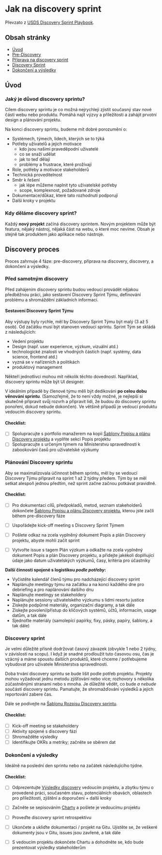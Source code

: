 # Jak na discovery sprint
Převzato z [USDS Discovery Sprint Playbook](https://github.com/usds/usds/tree/master/Research/Discovery-sprints).

## Obsah stránky
+ [Úvod](#uvod)
+ [Pre-Discovery](#pre-discovery)
+ [Příprava na discovery sprint](#priprava-na-discovery-sprint)
+ [Discovery Sprint](#discovery-sprint)
+ [Dokončení a výsledky](#dokonceni-a-vysledky)


## Úvod

### Jaký je důvod discovery sprintu?

Cílem discovery sprintu je co možná nejrychleji zjistit současný stav nové části webu nebo produktu. Pomáhá najít výzvy a příležitosti a zahájit prvotní design a plánování projektu.

Na konci discovery sprintu, budeme mít dobré porozumění o:

- Systémech, týmech, lidech, kterých se to týká
- Potřeby uživatelů a jejich motivace
  - kdo jsou našimi praveděpodní uživatelé
  - co se snaží udělat
  - jak to teď dělají
  - problémy a frustrace, které prožívají
- Role, potřeby a motivace stakeholderů
- Technická proveditelnost
- Směr k řešení
  - jak lépe můžeme naplnit tyto uživatelské potřeby
  - scope, komplexnost, požadované zdroje
- Dokumentace/důkaz, které tato rozhodnutí podporují
- Další kroky v projektu

### Kdy děláme discovery sprint?   

Každý **nový projekt** začíná discovery sprintem. Novým projektem může být featura, nějaký nástroj, nějaká část na webu, o které moc nevíme. Obsah je stejně tak produktem jako aplikace nebo nástroje.

## Discovery proces
Proces zahrnuje 4 fáze: pre-discovery, příprava na discovery, discovery, a dokončení a výsledky.

### Před samotným discovery

Před zahájením discovery sprintu budou vedoucí provádět nějakou předběžnou práci, jako sestavení Discovery Sprint Týmu, definování problému a shromáždění základních informací.

#### Sestavení Discovery Sprint Týmu

Aby výstupy byly rychle, měl by Discovery Sprint Týmu být malý (3 až 5 osob). Od začátku musí být stanoven vedoucí sprintu. Sprint Tým se skládá z následujících:

- Vedení projektu
- Design (např. user experience, výzkum, vizuální atd.)
- technologické znalosti ve vhodných částích (např. systémy, data science, frontend atd.)
- vyzná se v nařízeních a politikách
- produktový management

Někteří jednotlivci mohou mít několik těchto dovedností. Například, discovery sprintu může být UI designér.

V ideálním případě by členové týmu měli být dedikováni **po celou dobu věnováni sprintu**. (Samozřejmě, že to není vždy možné, je nejlepší si skutečně připravit svůj rozvrh a připravit lidi, že budou do discovery sprintu ponořeni, dokud nebude dokončen). Ve většině případů je vedoucí produktu vedoucím discovery sprintu.

#### Checklist:

- [ ] Spolupracujte s portfolio manažerem na kopii [Šablony Popisu a plánu Discovery projektu](discovery/popis-plan-discovery-projekt-sablona.md) a vyplňte sekci Popis projektu
- [ ] Spolupracujte s určeným týmem na Ministerstvu spravedlnosti k zabookování časů pro uživatelské výzkumy

### Plánování Discovery sprintu

Aby se maximalizovala účinnost během sprintu, měl by se vedoucí Discovery Týmu připravit na sprint 1 až 2 týdny předem. Tým by se měl setkat alespoň jednou předtím, než sprint začne začnou potkávat pravidlně. 

#### Checklist:
- [ ] Pro dokumentaci cílů, předpokladů, metod, seznam stakeholderů dokončete [Šablonu Popisu a plánu Discovery projektu](discovery/popis-plan-discovery-projekt-sablona.md), kterou jste začli během pre-discovery fáze
- [ ] Uspořádejte kick-off meeting s Discovery Sprint Týmem
- [ ] Pošlete odkaz na zcela vyplněný dokument Popis a plán Discovery projektu, abyste mohli začít sprint
- [ ] Vytvořte issue s tagem Plán výzkum a odkažte na zcela vyplněný dokument Popis a plán Discovery projektu, a přidejte jakékoli doplňující údaje jako datum uživatelských výzkumů, časy, kritéria pro účastníky


**Další činnosti spojené s logistikou _podle potřeby_:**
* Vyčistěte kalendář členů týmu pro nadcházející discovery sprint
* Naplánujte meetingy týmu na začátku a na konci každého dne pro debriefing a pro naplánování dalšího dnu
* Naplánujte meetingy se stakeholdery
* Naplánujte sessiony uživatelského výzkumu s lidmi resortu justice
* Získejte podpůrné materiály, organizační diagramy, a tak dále
* Získejte povolení/přístup do klíčových systémů, účtů, informacím, usage datům, a tak dále
* Sjednoťte materiály (samolepící papírky, fixy, pásky, papíry, šablony, a tak dále)


### Discovery sprint
Je velmi důležité přísně dodržovat časový závazek (obvykle 1 nebo 2 týdny, v závislosti na scopu). I když je snadné prodloužit tuto časovou osu, čas je vzácný a máme spoustu dalších produktů, které chceme / potřebujeme vybudovat pro uživatele Ministerstva spravedlnosti.

Doba trvání discovery sprintu se bude lišit podle potřeb projektu. Projekty mohou vyžadovat jednu metodu zjišťování nebo více; rozhovory s několika zúčastněnými stranami nebo s mnoha. Je důležité vědět, co bude _a nebude_ součástí discovery sprintu. Pamatujte, že shromažďování výsledků a jejich reportování zabere čas.

Dále se podívejte na [Šablonu Rozpisu Discovery sprintu](discovery/discovery-sprint-rozpis.md).

#### Checklist:

- [ ] Kick-off meeting se stakeholdery
- [ ] Aktivity spojené s discovery fází
- [ ] Shromažděte výsledky
- [ ] Identifikujte OKRs a metriky; začněte se sběrem dat

### Dokončení a výsledky
Ideálně na poslední den sprintu nebo na začátek následujícího týdne.

#### Checklist:

- [ ] Odprezentujte [Výsledky discovery](discovery/discovery-vysledky-sablona.pptx) vedoucím projektu, a zbytku týmu o provedené práci, současném stavu, potenciálních obavách, oblastech pro příležitosti, zjištění a doporučení + další kroky
- [ ] Začněte se sepisováním [Charty](/discovery/charta.md) a pošlete je vedoucímu projektu
- [ ] Proveďte discovery sprint retrospektivu
- [ ] Ukončete a ukliďte dokumentaci / projekt na Gitu. Ujistěte se, že veškeré dokumenty jsou v Gitu, issues jsou zavřené, a tak dále
- [ ] S vedoucím projektu dokončete Chartu a dohodněte se, kdo bude prezentovat výsledky stakeholderům

